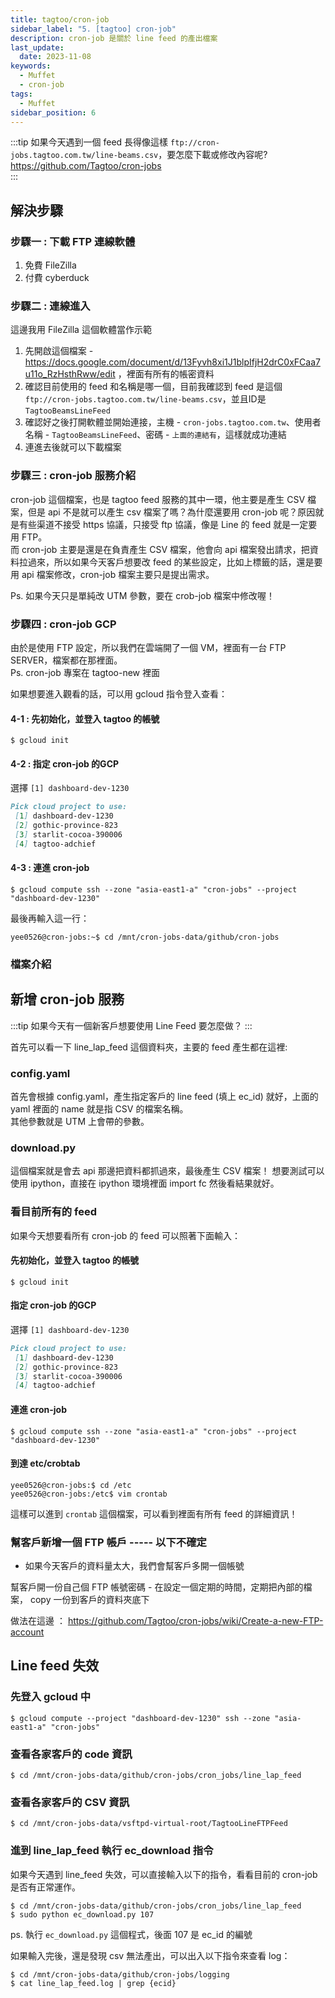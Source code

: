 ```yaml
---
title: tagtoo/cron-job
sidebar_label: "5. [tagtoo] cron-job"
description: cron-job 是關於 line feed 的產出檔案
last_update:
  date: 2023-11-08
keywords:
  - Muffet
  - cron-job
tags:
  - Muffet
sidebar_position: 6
---
```




:::tip
如果今天遇到一個 feed 長得像這樣 `ftp://cron-jobs.tagtoo.com.tw/line-beams.csv`，要怎麼下載或修改內容呢?  
https://github.com/Tagtoo/cron-jobs  
:::    



解決步驟
------

### 步驟一 : 下載 FTP 連線軟體

1. 免費 FileZilla
2. 付費 cyberduck


### 步驟二 : 連線進入

這邊我用 FileZilla 這個軟體當作示範

1. 先開啟這個檔案 - https://docs.google.com/document/d/13Fyvh8xi1J1blpIfjH2drC0xFCaa7u11o_RzHsthRww/edit ，裡面有所有的帳密資料
2. 確認目前使用的 feed 和名稱是哪一個，目前我確認到 feed 是這個 `ftp://cron-jobs.tagtoo.com.tw/line-beams.csv`，並且ID是 `TagtooBeamsLineFeed`
3. 確認好之後打開軟體並開始連接，主機 - `cron-jobs.tagtoo.com.tw`、使用者名稱 - `TagtooBeamsLineFeed`、密碼 - `上面的連結有`，這樣就成功連結
4. 連進去後就可以下載檔案




### 步驟三 : cron-job 服務介紹

cron-job 這個檔案，也是 tagtoo feed 服務的其中一環，他主要是產生 CSV 檔案，但是 api 不是就可以產生 csv 檔案了嗎？為什麼還要用 cron-job 呢？原因就是有些渠道不接受 https 協議，只接受 ftp 協議，像是 Line 的 feed 就是一定要用 FTP。    
而 cron-job 主要是還是在負責產生 CSV 檔案，他會向 api 檔案發出請求，把資料拉過來，所以如果今天客戶想要改 feed 的某些設定，比如上標籤的話，還是要用 api 檔案修改，cron-job 檔案主要只是提出需求。   
   
Ps. 如果今天只是單純改 UTM 參數，要在 crob-job 檔案中修改喔！  


### 步驟四 : cron-job GCP

由於是使用 FTP 設定，所以我們在雲端開了一個 VM，裡面有一台 FTP SERVER，檔案都在那裡面。    
Ps. cron-job 專案在 tagtoo-new 裡面


如果想要進入觀看的話，可以用 gcloud 指令登入查看：

#### 4-1 : 先初始化，並登入 tagtoo 的帳號
```shell
$ gcloud init
```
#### 4-2 : 指定 cron-job 的GCP

選擇 `[1] dashboard-dev-1230`

```md
Pick cloud project to use: 
 [1] dashboard-dev-1230
 [2] gothic-province-823
 [3] starlit-cocoa-390006
 [4] tagtoo-adchief
```

#### 4-3 : 連進 cron-job

```shell
$ gcloud compute ssh --zone "asia-east1-a" "cron-jobs" --project "dashboard-dev-1230" 
```


最後再輸入這一行：

```shell
yee0526@cron-jobs:~$ cd /mnt/cron-jobs-data/github/cron-jobs
```


### 檔案介紹



## 新增 cron-job 服務

:::tip
如果今天有一個新客戶想要使用 Line Feed 要怎麼做？
:::

首先可以看一下 line_lap_feed 這個資料夾，主要的 feed 產生都在這裡:

### config.yaml
首先會根據 config.yaml，產生指定客戶的 line feed (填上 ec_id) 就好，上面的 yaml 裡面的 name 就是指 CSV 的檔案名稱。   
其他參數就是 UTM 上會帶的參數。  


### download.py

這個檔案就是會去 api 那邊把資料都抓過來，最後產生 CSV 檔案！
想要測試可以使用 ipython，直接在 ipython 環境裡面 import fc 然後看結果就好。



### 看目前所有的 feed

如果今天想要看所有 cron-job 的 feed 可以照著下面輸入：

#### 先初始化，並登入 tagtoo 的帳號
```shell
$ gcloud init
```
#### 指定 cron-job 的GCP

選擇 `[1] dashboard-dev-1230`

```md
Pick cloud project to use: 
 [1] dashboard-dev-1230
 [2] gothic-province-823
 [3] starlit-cocoa-390006
 [4] tagtoo-adchief
```

#### 連進 cron-job

```shell
$ gcloud compute ssh --zone "asia-east1-a" "cron-jobs" --project "dashboard-dev-1230" 
```


#### 到達 etc/crobtab

```shell
yee0526@cron-jobs:$ cd /etc
yee0526@cron-jobs:/etc$ vim crontab
```

這樣可以進到 `crontab` 這個檔案，可以看到裡面有所有 feed 的詳細資訊！



### 幫客戶新增一個 FTP 帳戶 ----- 以下不確定

* 如果今天客戶的資料量太大，我們會幫客戶多開一個帳號

幫客戶開一份自己個 FTP 帳號密碼 - 在設定一個定期的時間，定期把內部的檔案， copy 一份到客戶的資料夾底下

做法在這邊 ： https://github.com/Tagtoo/cron-jobs/wiki/Create-a-new-FTP-account


## Line feed 失效

### 先登入 gcloud 中
```shell
$ gcloud compute --project "dashboard-dev-1230" ssh --zone "asia-east1-a" "cron-jobs"
```

### 查看各家客戶的 code 資訊

```shell
$ cd /mnt/cron-jobs-data/github/cron-jobs/cron_jobs/line_lap_feed
```


### 查看各家客戶的 CSV 資訊

```shell
$ cd /mnt/cron-jobs-data/vsftpd-virtual-root/TagtooLineFTPFeed 
```

### 進到 line_lap_feed 執行 ec_download 指令

如果今天遇到 line_feed 失效，可以直接輸入以下的指令，看看目前的 cron-job 是否有正常運作。

```shell
$ cd /mnt/cron-jobs-data/github/cron-jobs/cron_jobs/line_lap_feed
$ sudo python ec_download.py 107
```
ps. 執行 `ec_download.py` 這個程式，後面 107 是 ec_id 的編號


如果輸入完後，還是發現 csv 無法產出，可以出入以下指令來查看 log：

```shell
$ cd /mnt/cron-jobs-data/github/cron-jobs/logging
$ cat line_lap_feed.log | grep {ecid}
```


 


